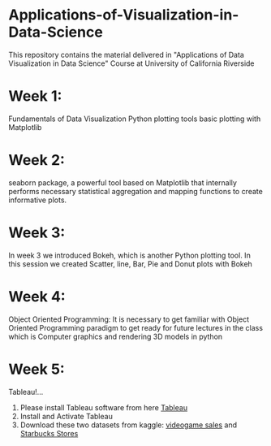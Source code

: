 # Applications-of-Visualization-in-Data-Science
This repository contains the material delivered in "Applications of Data Visualization in Data Science" Course at University of  California Riverside

# Week 1: 
Fundamentals of Data Visualization
Python plotting tools
basic plotting with Matplotlib

# Week 2: 
seaborn package, a powerful tool based on Matplotlib that internally performs necessary statistical aggregation and mapping functions to create informative plots.

# Week 3:
In week 3 we introduced Bokeh, which is another Python plotting tool. In this session we created Scatter, line, Bar, Pie and Donut plots with Bokeh

# Week 4:
Object Oriented Programming: It is necessary to get familiar with Object Oriented Programming paradigm to get ready for future lectures in the class which is Computer graphics and rendering 3D models in python

# Week 5: 
Tableau!...

1. Please install Tableau software from here [Tableau](https://public.tableau.com/app/discover)
2. Install and Activate Tableau
3. Download these two datasets from kaggle: [videogame 
sales](https://www.kaggle.com/datasets/gregorut/videogamesales) and 
[Starbucks 
Stores](https://www.kaggle.com/datasets/starbucks/store-locations)
